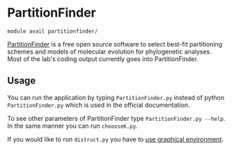 # PartitionFinder 

    module avail partitionfinder/

[PartitionFinder](http://www.robertlanfear.com/partitionfinder/) is a free open source software to select best-fit partitioning schemes and models of molecular evolution for phylogenetic analyses. Most of the lab's coding output currently goes into PartitionFinder. 

## Usage

You can run the application by typing `PartitionFinder.py` instead of python `PartitionFinder.py` which is used in the official documentation.

To see other parameters of PartitionFinder type `PartitionFinder.py --help`. In the same manner you can run `choooseK.py`. 

If you would like to run `distruct.py` you have to [use graphical environment](../../../software/graphical-access).

